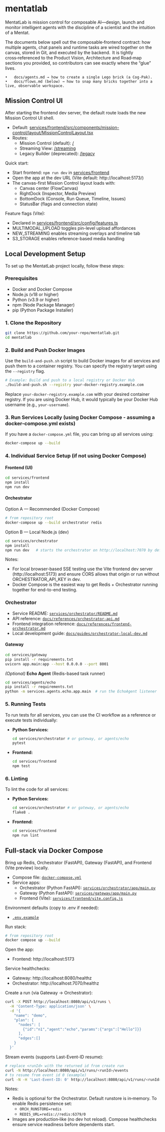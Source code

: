 # mentatlab
MentatLab is mission control for composable AI—design, launch and monitor intelligent agents with the discipline of a scientist and the intuition of a Mentat.

The documents below spell out the composable‑frontend contract: how multiple agents, chat panels and runtime tasks are wired together on the canvas, stored in Git, and executed by the backend.  It is tightly cross‑referenced to the Product Vision, Architecture and Road‑map sections you provided, so contributors can see exactly where the “glue” lives.

	•	docs/agents.md → how to create a single Lego brick (a Cog‑Pak).
	•	docs/flows.md (below) → how to snap many bricks together into a live, observable workspace.

## Mission Control UI

After starting the frontend dev server, the default route loads the new Mission Control UI shell.

- Default: [services/frontend/src/components/mission-control/layout/MissionControlLayout.tsx](services/frontend/src/components/mission-control/layout/MissionControlLayout.tsx)
- Routes:
  - Mission Control (default): [/](services/frontend/src/App.tsx:157)
  - Streaming View: [/streaming](services/frontend/src/App.tsx:160)
  - Legacy Builder (deprecated): [/legacy](services/frontend/src/App.tsx:161)

Quick start:
- Start frontend: `npm run dev` in [services/frontend](services/frontend/README.md:1)
- Open the app at the dev URL (Vite default: http://localhost:5173/)
- The canvas-first Mission Control layout loads with:
  - Canvas center (FlowCanvas)
  - RightDock (Inspector, Media Preview)
  - BottomDock (Console, Run Queue, Timeline, Issues)
  - StatusBar (flags and connection state)

Feature flags (Vite):
- Declared in [services/frontend/src/config/features.ts](services/frontend/src/config/features.ts:1)
- MULTIMODAL_UPLOAD toggles pin-level upload affordances
- NEW_STREAMING enables streaming overlays and timeline tab
- S3_STORAGE enables reference-based media handling

## Local Development Setup

To set up the MentatLab project locally, follow these steps:

### Prerequisites

*   Docker and Docker Compose
*   Node.js (v18 or higher)
*   Python (v3.9 or higher)
*   npm (Node Package Manager)
*   pip (Python Package Installer)

### 1. Clone the Repository

```bash
git clone https://github.com/your-repo/mentatlab.git
cd mentatlab
```

### 2. Build and Push Docker Images

Use the `build-and-push.sh` script to build Docker images for all services and push them to a container registry. You can specify the registry target using the `--registry` flag.

```bash
# Example: Build and push to a local registry or Docker Hub
./build-and-push.sh --registry your-docker-registry.example.com
```

Replace `your-docker-registry.example.com` with your desired container registry. If you are using Docker Hub, it would typically be your Docker Hub username (e.g., `your-username`).

### 3. Run Services Locally (using Docker Compose - assuming a docker-compose.yml exists)

If you have a `docker-compose.yml` file, you can bring up all services using:

```bash
docker-compose up --build
```

### 4. Individual Service Setup (if not using Docker Compose)

#### Frontend (UI)

```bash
cd services/frontend
npm install
npm run dev
```

#### Orchestrator

Option A — Recommended (Docker Compose)
```bash
# from repository root
docker-compose up --build orchestrator redis
```

Option B — Local Node.js (dev)
```bash
cd services/orchestrator
npm install
npm run dev   # starts the orchestrator on http://localhost:7070 by default
```

Notes:
- For local browser-based SSE testing use the Vite frontend dev server (http://localhost:5173) and ensure CORS allows that origin or run without ORCHESTRATOR_API_KEY in dev.
- Docker Compose is the easiest way to get Redis + Orchestrator running together for end-to-end testing.

### Orchestrator
- Service README: [`services/orchestrator/README.md`](services/orchestrator/README.md:1)
- API reference: [`docs/references/orchestrator-api.md`](docs/references/orchestrator-api.md:1)
- Frontend integration reference: [`docs/references/frontend-orchestrator.md`](docs/references/frontend-orchestrator.md:1)
- Local development guide: [`docs/guides/orchestrator-local-dev.md`](docs/guides/orchestrator-local-dev.md:1)

#### Gateway

```bash
cd services/gateway
pip install -r requirements.txt
uvicorn app.main:app --host 0.0.0.0 --port 8001
```

*(Optional)* **Echo Agent** (Redis-based task runner)

```bash
cd services/agents/echo
pip install -r requirements.txt
python -m services.agents.echo.app.main  # run the EchoAgent listener
```

### 5. Running Tests

To run tests for all services, you can use the CI workflow as a reference or execute tests individually:

*   **Python Services:**
    ```bash
    cd services/orchestrator # or gateway, or agents/echo
    pytest
    ```
*   **Frontend:**
    ```bash
    cd services/frontend
    npm test
    ```

### 6. Linting

To lint the code for all services:

*   **Python Services:**
    ```bash
    cd services/orchestrator # or gateway, or agents/echo
    flake8 .
    ```
*   **Frontend:**
    ```bash
    cd services/frontend
    npm run lint

## Full‑stack via Docker Compose

Bring up Redis, Orchestrator (FastAPI), Gateway (FastAPI), and Frontend (Vite preview) locally.

- Compose file: [`docker-compose.yml`](docker-compose.yml:1)
- Service apps:
  - Orchestrator (Python FastAPI): [`services/orchestrator/app/main.py`](services/orchestrator/app/main.py:1)
  - Gateway (Python FastAPI): [`services/gateway/app/main.py`](services/gateway/app/main.py:1)
  - Frontend (Vite): [`services/frontend/vite.config.js`](services/frontend/vite.config.js:1)

Environment defaults (copy to .env if needed):
- [`.env.example`](.env.example:1)

Run stack:
```bash
# from repository root
docker compose up --build
```

Open the app:
- Frontend: http://localhost:5173

Service healthchecks:
- Gateway: http://localhost:8080/healthz
- Orchestrator: http://localhost:7070/healthz

Create a run (via Gateway → Orchestrator):
```bash
curl -X POST http://localhost:8080/api/v1/runs \
  -H 'Content-Type: application/json' \
  -d '{
    "name": "demo",
    "plan": {
      "nodes": [
        {"id":"n1","agent":"echo","params":{"args":["Hello"]}}
      ],
      "edges":[]
    }
  }'
```

Stream events (supports Last-Event-ID resume):
```bash
# replace <runId> with the returned id from create run
curl -N http://localhost:8080/api/v1/runs/<runId>/events
# to resume from event id 0 (example)
curl -N -H 'Last-Event-ID: 0' http://localhost:8080/api/v1/runs/<runId>/events
```

Notes:
- Redis is optional for the Orchestrator. Default runstore is in‑memory. To enable Redis persistence set:
  - `ORCH_RUNSTORE=redis`
  - `REDIS_URL=redis://redis:6379/0`
- Images are production‑like (no dev hot reload). Compose healthchecks ensure service readiness before dependents start.
